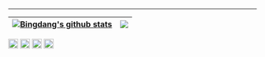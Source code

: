 

<hr>

| <a href="https://cakepanit.com/"><img align="center" src="https://github-readme-stats.vercel.app/api?username=bingdang&show_icons=true&include_all_commits=true&theme=buefy&hide_border=true" alt="Bingdang's github stats" /></a> | <a href="https://cakepanit.com/"><img align="center" src="https://github-readme-stats.vercel.app/api/top-langs/?username=bingdang&layout=compact&theme=buefy&hide_border=true" /></a> |
| ------------- | ------------- |
 
<code><img height="20" alt="nodejs" src="https://go.dev/favicon.ico"></code> 
<code><img height="20" alt="nodejs" src="https://www.linux.org/favicon.ico"></code>
<code><img height="20" alt="nodejs" src="https://kubernetes.io/images/wheel.svg"></code>
<code><img height="20" alt="nodejs" src="https://www.docker.com/favicon.ico"></code>
